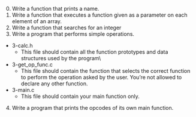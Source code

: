 0. Write a function that prints a name.
1. Write a function that executes a function given as a parameter on each element of an array.
2. Write a function that searches for an integer
3. Write a program that performs simple operations.
  - 3-calc.h
      - This file should contain all the function prototypes and data structures used by the program\
  - 3-get_op_func.c
      - This file should contain the function that selects the correct function to perform the operation asked by the user. You’re not allowed to declare any other
      function. 
  - 3-main.c
    - This file should contain your main function only.   
4. Write a program that prints the opcodes of its own main function.
